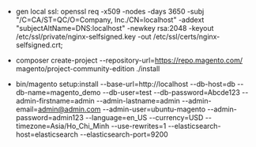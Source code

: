 
 - gen local ssl: 
  openssl req -x509 -nodes -days 3650 -subj "/C=CA/ST=QC/O=Company, Inc./CN=localhost" -addext "subjectAltName=DNS:localhost" -newkey rsa:2048 -keyout /etc/ssl/private/nginx-selfsigned.key -out /etc/ssl/certs/nginx-selfsigned.crt;

 - composer create-project --repository-url=https://repo.magento.com/ magento/project-community-edition ./install

 - bin/magento setup:install   --base-url=http://localhost   --db-host=db   --db-name=magento_demo   --db-user=test   --db-password=Abcde123   --admin-firstname=admin --admin-lastname=admin   --admin-email=admin@admin.com   --admin-user=ubuntu-magento   --admin-password=admin123   --language=en_US   --currency=USD   --timezone=Asia/Ho_Chi_Minh   --use-rewrites=1   --elasticsearch-host=elasticsearch   --elasticsearch-port=9200